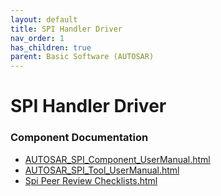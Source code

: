```yaml
---
layout: default
title: SPI Handler Driver
nav_order: 1
has_children: true
parent: Basic Software (AUTOSAR)
---
```

# SPI Handler Driver
### Component Documentation

- [AUTOSAR_SPI_Component_UserManual.html](doc/AUTOSAR_SPI_Component_UserManual.html)
- [AUTOSAR_SPI_Tool_UserManual.html](doc/AUTOSAR_SPI_Tool_UserManual.html)
- [Spi Peer Review Checklists.html](doc/Spi%20Peer%20Review%20Checklists.html)

